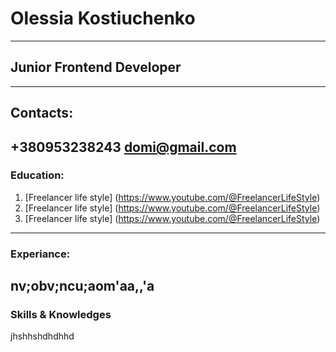 
# Olessia Kostiuchenko
------
## Junior Frontend Developer
------
## Contacts:
+380953238243
domi@gmail.com
---------
### Education:
1. [Freelancer life style] (https://www.youtube.com/@FreelancerLifeStyle)
2. [Freelancer life style] (https://www.youtube.com/@FreelancerLifeStyle)
3. [Freelancer life style] (https://www.youtube.com/@FreelancerLifeStyle)
------
### Experiance:
nv;obv;ncu;aom'aa,,'a
-------
### Skills & Knowledges
jhshhshdhdhhd 
